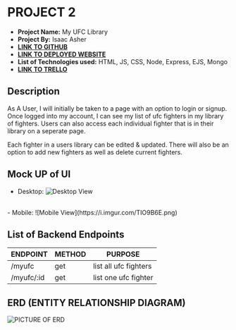 # PROJECT 2

- **Project Name:** My UFC Library
- **Project By:** Isaac Asher
- [**LINK TO GITHUB**](https://github.com/isaacasher97/my_ufc_library)
- [**LINK TO DEPLOYED WEBSITE**](https://my-ufc-library.onrender.com/)
- **List of Technologies used:** HTML, JS, CSS, Node, Express, EJS, Mongo
- [**LINK TO TRELLO**](https://trello.com/b/LMJy9CG4/project-2)

## Description

As A User, I will initially be taken to a page with an option to login or signup. Once logged into my account, I can see my list of ufc fighters in my library of fighters. Users can also access each individual fighter that is in their library on a seperate page. 

Each fighter in a users library can be edited & updated. There will also be an option to add new fighters as well as delete current fighters. 

## Mock UP of UI

- Desktop:
![Desktop View](https://i.imgur.com/YpzGmUP.png)
</br>
- Mobile:
![Mobile View](https://i.imgur.com/TIO9B6E.png)

## List of Backend Endpoints

| ENDPOINT | METHOD | PURPOSE |
|----------|--------|---------|
| /myufc | get | list all ufc fighters |
| /myufc/:id | get | list one ufc fighter |

## ERD (ENTITY RELATIONSHIP DIAGRAM)

![PICTURE OF ERD](https://i.imgur.com/SCsZoDw.png)